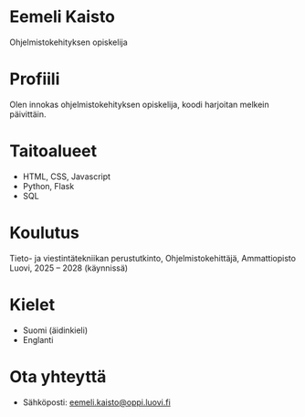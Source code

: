 # Eemeli Kaisto
Ohjelmistokehityksen opiskelija

# Profiili
Olen innokas ohjelmistokehityksen opiskelija, koodi harjoitan melkein päivittäin.

# Taitoalueet
- HTML, CSS, Javascript
- Python, Flask
- SQL

# Koulutus 
Tieto- ja viestintätekniikan perustutkinto, Ohjelmistokehittäjä, Ammattiopisto Luovi, 2025 – 2028 (käynnissä)

# Kielet
- Suomi (äidinkieli)
- Englanti

# Ota yhteyttä
- Sähköposti: eemeli.kaisto@oppi.luovi.fi
  
